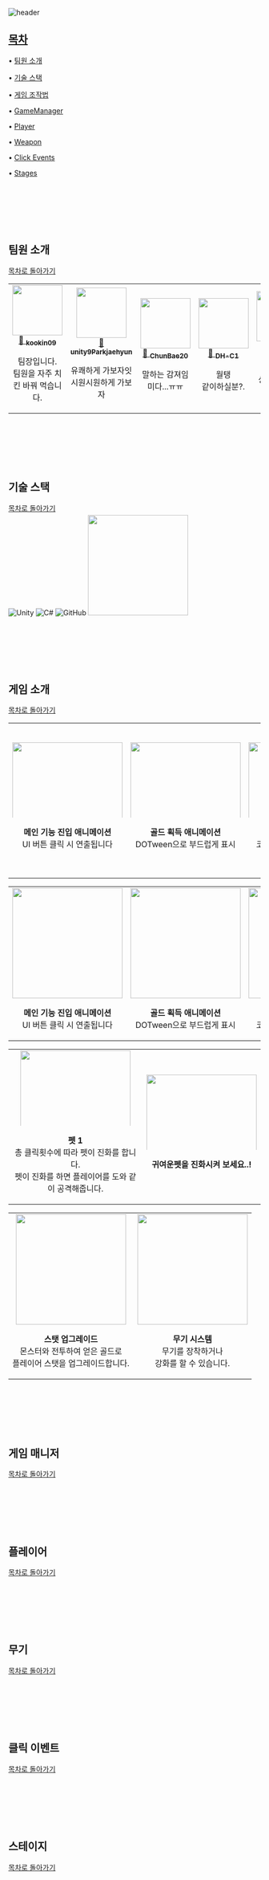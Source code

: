 ![header](https://capsule-render.vercel.app/api?type=waving&height=300&color=FFB6C1&text=Level16%20%2t&fontColor=F0FFF0)

## [목차](#목차)

• [팀원 소개](#팀원-소개)  

• [기술 스택](#기술-스택)  

• [게임 조작법](#게임-소개)  

• [GameManager](#게임-매니저)  

• [Player](#플레이어)  

• [Weapon](#무기)  

• [Click Events](#클릭-이벤트)  

• [Stages](#스테이지)

<br/><br/><br/><br/><br/>

## 팀원 소개  
[목차로 돌아가기](#목차)

<table>
  <tr>
    <td align="center">
      <a href="https://github.com/kookin09">
        <img src="https://avatars.githubusercontent.com/kookin09" width="100"/><br/>
        🔗 <sub><b>kookin09</b></sub>
      </a>
      <div style="min-height:60px;">
        <p>팀장입니다.<br/>팀원을 자주 치킨 바꿔 먹습니다.</p>
      </div>
    </td>
    <td align="center">
      <a href="https://github.com/unity9Parkjaehyun">
        <img src="https://avatars.githubusercontent.com/unity9Parkjaehyun" width="100"/><br/>
        🔗 <sub><b>unity9Parkjaehyun</b></sub>
      </a>
      <div style="min-height:60px;">
        <p>유쾌하게 가보자잇<br/>시원시원하게 가보자</p>
      </div>
    </td>
    <td align="center">
      <a href="https://github.com/ChunBae20">
        <img src="https://avatars.githubusercontent.com/ChunBae20" width="100"/><br/>
        🔗 <sub><b>ChunBae20</b></sub>
      </a>
      <div style="min-height:60px;">
        <p>말하는 감져임미다...ㅠㅠ</p>
      </div>
    </td>
    <td align="center">
      <a href="https://github.com/DH-C1">
        <img src="https://avatars.githubusercontent.com/DH-C1" width="100"/><br/>
        🔗 <sub><b>DH-C1</b></sub>
      </a>
      <div style="min-height:60px;">
        <p>월탱<br/>같이하실분?.</p>
      </div>
    </td>
    <td align="center">
      <a href="https://github.com/sunyeji">
        <img src="https://avatars.githubusercontent.com/sunyeji" width="100"/><br/>
        🔗 <sub><b>sunyeji</b></sub>
      </a>
      <div style="min-height:60px;">
        <p>땅콩이와<br/>싱글벙글 유니티생활</p>
      </div>
    </td>
  </tr>
</table>

<br/><br/><br/><br/><br/>

## 기술 스택  
[목차로 돌아가기](#목차)

![Unity](https://img.shields.io/badge/unity-%23000000.svg?style=for-the-badge&logo=unity&logoColor=white)
![C#](https://img.shields.io/badge/c%23-%23239120.svg?style=for-the-badge&logo=csharp&logoColor=white)
![GitHub](https://img.shields.io/badge/github-%23121011.svg?style=for-the-badge&logo=github&logoColor=white)
<img src="https://github.com/user-attachments/assets/c7f5fece-6a4c-41fc-b51a-908d627984af" width="200" style="margin-top:-10px;" />

<br/><br/><br/><br/><br/>

## 게임 소개  
[목차로 돌아가기](#목차)

<table>
  <tr>
    <td align="center">
      <img src="https://github.com/user-attachments/assets/d23abfc7-01dc-419d-9d7b-1e8bdcde3a6b" style="width: 220px; max-height: 150px; object-fit: contain;" /><br/>
      <p><b>메인 기능 진입 애니메이션</b><br/>UI 버튼 클릭 시 연출됩니다</p>
    </td>
    <td align="center">
      <img src="https://github.com/user-attachments/assets/826fa0eb-6a09-49c6-a9c9-fc31262ea309" style="width: 220px; max-height: 150px; object-fit: contain;" /><br/>
      <p><b>골드 획득 애니메이션</b><br/>DOTween으로 부드럽게 표시</p>
    </td>
    <td align="center">
      <img src="https://github.com/user-attachments/assets/da117c24-d0e9-4119-99f9-7ff376f9a799" style="width: 220px; max-height: 150px; object-fit: contain;" /><br/>
      <p><b>오브젝트 풀링</b><br/>코인 생성과 회수 과정입니다</p>
    </td>
    <td align="center">
      <img src="https://github.com/user-attachments/assets/28d85e29-f871-44b9-a8ff-642ea259a863" style="width: 220px; max-height: 150px; object-fit: contain;" /><br/>
      <p><b>펫 1</b><br/>
        총 클릭횟수에 따라 펫이 진화를 합니다.<br/>
        펫이 진화를 하면 플레이어를 도와 같이 공격해줍니다.
      </p>
    </td>
    <td align="center">
      <img src="https://github.com/user-attachments/assets/5db026e0-ddbf-45d7-8bde-fa098d8dfd4e" style="width: 220px; max-height: 150px; object-fit: contain;" /><br/>
      <p><b>펫 2</b></p>
    </td>
    <td align="center">
      <img src="https://github.com/user-attachments/assets/711a2a18-3e72-4e82-9e5f-aaef15bdd289" style="width: 220px; max-height: 150px; object-fit: contain;" /><br/>
      <p><b>스탯 업그레이드</b><br/>
        몬스터와 전투하여 얻은 골드로<br/>
        플레이어 스탯을 업그레이드합니다.
      </p>
    </td>
    <td align="center">
      <img src="https://github.com/user-attachments/assets/37baf81e-8ad4-42a2-91fc-51975e133eba" style="width: 220px; max-height: 150px; object-fit: contain;" /><br/>
      <p><b>무기 시스템</b><br/>
        무기를 장착하거나<br/>
        강화를 할 수 있습니다.
      </p>
    </td>
  </tr>
</table>




<table>
  <tr>
    <td align="center">
      <img src="https://github.com/user-attachments/assets/d23abfc7-01dc-419d-9d7b-1e8bdcde3a6b" width="220"/><br/>
      <p><b>메인 기능 진입 애니메이션</b><br/>UI 버튼 클릭 시 연출됩니다</p>
    </td>
    <td align="center">
      <img src="https://github.com/user-attachments/assets/826fa0eb-6a09-49c6-a9c9-fc31262ea309" width="220"/><br/>
      <p><b>골드 획득 애니메이션</b><br/>DOTween으로 부드럽게 표시</p>
    </td>
    <td align="center">
      <img src="https://github.com/user-attachments/assets/da117c24-d0e9-4119-99f9-7ff376f9a799" width="220"/><br/>
      <p><b>오브젝트 풀링</b><br/>코인 생성과 회수 과정입니다</p>
    </td>
  </tr>
</table>


<table>
  <tr>
    <td align="center">
      <img src="https://github.com/user-attachments/assets/28d85e29-f871-44b9-a8ff-642ea259a863" style="width: 220px; max-height: 150px; object-fit: contain;" /><br/>
      <p><b>펫 1</b><br/>
        총 클릭횟수에 따라 펫이 진화를 합니다.<br/>
        펫이 진화를 하면 플레이어를 도와 같이 공격해줍니다.
      </p>
    </td>
    <td align="center">
      <img src="https://github.com/user-attachments/assets/5db026e0-ddbf-45d7-8bde-fa098d8dfd4e" style="width: 220px; max-height: 150px; object-fit: contain;" /><br/>
      <p><b>귀여운펫을 진화시켜 보세요..! </b></p>
    </td>
  </tr>
</table>


<table>
  <tr>
    <td align="center">
      <img src="https://github.com/user-attachments/assets/711a2a18-3e72-4e82-9e5f-aaef15bdd289" width="220"/><br/>
      <p><b>스탯 업그레이드</b><br/>
        몬스터와 전투하여 얻은 골드로<br/>
        플레이어 스탯을 업그레이드합니다.
      </p>
    </td>
    <td align="center">
      <img src="https://github.com/user-attachments/assets/37baf81e-8ad4-42a2-91fc-51975e133eba" width="220"/><br/>
      <p><b>무기 시스템</b><br/>
        무기를 장착하거나<br/>
        강화를 할 수 있습니다.
      </p>
    </td>
  </tr>
</table>






<br/><br/><br/><br/><br/>

## 게임 매니저  
[목차로 돌아가기](#목차)

<br/><br/><br/><br/><br/>

## 플레이어
[목차로 돌아가기](#목차)

<br/><br/><br/><br/><br/>

## 무기  
[목차로 돌아가기](#목차)

<br/><br/><br/><br/><br/>

## 클릭 이벤트  
[목차로 돌아가기](#목차)

<br/><br/><br/><br/><br/>

## 스테이지  
[목차로 돌아가기](#목차)
